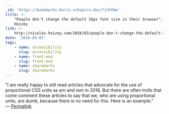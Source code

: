 ```yaml
---
_id: 'https://bookmarks.boris.schapira.dev/?j4tKQw'
title: >-
    "People don't change the default 16px font size in their browser", Nicolas
    Hoizey
link: >-
    http://nicolas-hoizey.com/2016/03/people-don-t-change-the-default-16px-font-size-in-their-browser.html
date: '2016-03-02'
tags:
    - name: accessibility
      slug: accessibility
    - name: front-end
      slug: front-end
    - name: sharemarks
      slug: sharemarks
---
```


&quot;I am really happy to still read articles that advocate for the use of
proportional CSS units as em and rem in 2016. But there are often trolls that
come comment these articles to say that we, who are using proportional units,
are dumb, because there is no need for this. Here is an example.&quot;
<br>&#8212;
<a href="https://bookmarks.boris.schapira.dev/?j4tKQw" title="Permalink">Permalink</a>
